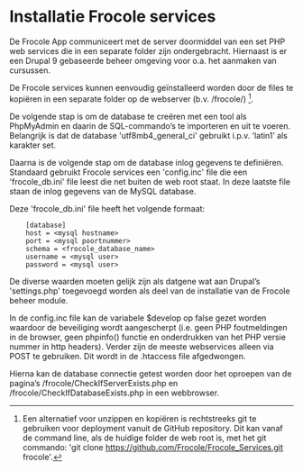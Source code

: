 # Installatie Frocole services

De Frocole App communiceert met de server doormiddel van een set PHP web services die in een separate folder zijn ondergebracht. Hiernaast is er een Drupal 9 gebaseerde beheer omgeving voor o.a. het aanmaken van cursussen.

De Frocole services kunnen eenvoudig geïnstalleerd worden door de files te kopiëren in een separate folder op de webserver (b.v. /frocole/) [^1].

De volgende stap is om de database te creëren met een tool als PhpMyAdmin en daarin de SQL-commando’s te importeren en uit te voeren. Belangrijk is dat de database 'utf8mb4_general_ci' gebruikt i.p.v. ‘latin1’ als karakter set.

Daarna is de volgende stap om de database inlog gegevens te definiëren. Standaard gebruikt Frocole services een 'config.inc' file die een 'frocole_db.ini' file leest die net buiten de web root staat. In deze laatste file staan de inlog gegevens van de MySQL database.

Deze 'frocole_db.ini' file heeft het volgende formaat:

```
    [database]
    host = <mysql hostname>
    port = <mysql poortnummer>
    schema = <frocole_database_name>
    username = <mysql user>
    password = <mysql user>
```

De diverse waarden moeten gelijk zijn als datgene wat aan Drupal’s 'settings.php' toegevoegd worden als deel van de installatie van de Frocole beheer module.

In de config.inc file kan de variabele $develop op false gezet worden waardoor de beveiliging wordt aangescherpt (i.e. geen PHP foutmeldingen in de browser, geen phpinfo() functie en onderdrukken van het PHP versie nummer in http headers). Verder zijn de meeste webservices alleen via POST te gebruiken. Dit wordt in de .htaccess file afgedwongen.

Hierna kan de database connectie getest worden door het oproepen van de pagina’s /frocole/CheckIfServerExists.php en /frocole/CheckIfDatabaseExists.php in een webbrowser.

[^1]: Een alternatief voor unzippen en kopiëren is rechtstreeks git te gebruiken voor deployment vanuit de GitHub repository. Dit kan vanaf de command line, als de huidige folder de web root is, met het git commando: 'git clone https://github.com/Frocole/Frocole_Services.git frocole'.
